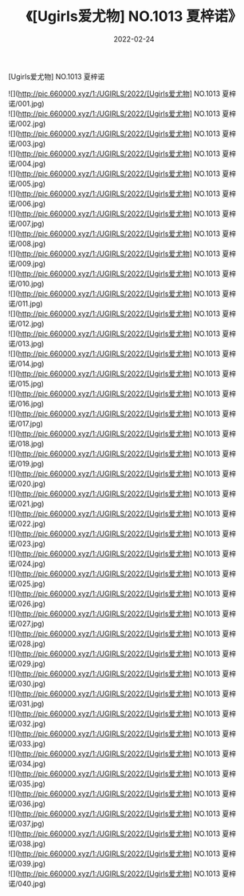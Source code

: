 ﻿---
layout: post
title:  《[Ugirls爱尤物] NO.1013 夏梓诺》
date:   2022-02-24
img: http://pic.660000.xyz/1:/UGIRLS/2022/[Ugirls爱尤物] NO.1013 夏梓诺/000.jpg
categories: [美女, 清纯, 唯美]
---

[Ugirls爱尤物] NO.1013 夏梓诺

 ![](http://pic.660000.xyz/1:/UGIRLS/2022/[Ugirls爱尤物] NO.1013 夏梓诺/001.jpg) <br>![](http://pic.660000.xyz/1:/UGIRLS/2022/[Ugirls爱尤物] NO.1013 夏梓诺/002.jpg) <br>![](http://pic.660000.xyz/1:/UGIRLS/2022/[Ugirls爱尤物] NO.1013 夏梓诺/003.jpg) <br>![](http://pic.660000.xyz/1:/UGIRLS/2022/[Ugirls爱尤物] NO.1013 夏梓诺/004.jpg) <br>![](http://pic.660000.xyz/1:/UGIRLS/2022/[Ugirls爱尤物] NO.1013 夏梓诺/005.jpg) <br>![](http://pic.660000.xyz/1:/UGIRLS/2022/[Ugirls爱尤物] NO.1013 夏梓诺/006.jpg) <br>![](http://pic.660000.xyz/1:/UGIRLS/2022/[Ugirls爱尤物] NO.1013 夏梓诺/007.jpg) <br>![](http://pic.660000.xyz/1:/UGIRLS/2022/[Ugirls爱尤物] NO.1013 夏梓诺/008.jpg) <br>![](http://pic.660000.xyz/1:/UGIRLS/2022/[Ugirls爱尤物] NO.1013 夏梓诺/009.jpg) <br>![](http://pic.660000.xyz/1:/UGIRLS/2022/[Ugirls爱尤物] NO.1013 夏梓诺/010.jpg) <br>![](http://pic.660000.xyz/1:/UGIRLS/2022/[Ugirls爱尤物] NO.1013 夏梓诺/011.jpg) <br>![](http://pic.660000.xyz/1:/UGIRLS/2022/[Ugirls爱尤物] NO.1013 夏梓诺/012.jpg) <br>![](http://pic.660000.xyz/1:/UGIRLS/2022/[Ugirls爱尤物] NO.1013 夏梓诺/013.jpg) <br>![](http://pic.660000.xyz/1:/UGIRLS/2022/[Ugirls爱尤物] NO.1013 夏梓诺/014.jpg) <br>![](http://pic.660000.xyz/1:/UGIRLS/2022/[Ugirls爱尤物] NO.1013 夏梓诺/015.jpg) <br>![](http://pic.660000.xyz/1:/UGIRLS/2022/[Ugirls爱尤物] NO.1013 夏梓诺/016.jpg) <br>![](http://pic.660000.xyz/1:/UGIRLS/2022/[Ugirls爱尤物] NO.1013 夏梓诺/017.jpg) <br>![](http://pic.660000.xyz/1:/UGIRLS/2022/[Ugirls爱尤物] NO.1013 夏梓诺/018.jpg) <br>![](http://pic.660000.xyz/1:/UGIRLS/2022/[Ugirls爱尤物] NO.1013 夏梓诺/019.jpg) <br>![](http://pic.660000.xyz/1:/UGIRLS/2022/[Ugirls爱尤物] NO.1013 夏梓诺/020.jpg) <br>![](http://pic.660000.xyz/1:/UGIRLS/2022/[Ugirls爱尤物] NO.1013 夏梓诺/021.jpg) <br>![](http://pic.660000.xyz/1:/UGIRLS/2022/[Ugirls爱尤物] NO.1013 夏梓诺/022.jpg) <br>![](http://pic.660000.xyz/1:/UGIRLS/2022/[Ugirls爱尤物] NO.1013 夏梓诺/023.jpg) <br>![](http://pic.660000.xyz/1:/UGIRLS/2022/[Ugirls爱尤物] NO.1013 夏梓诺/024.jpg) <br>![](http://pic.660000.xyz/1:/UGIRLS/2022/[Ugirls爱尤物] NO.1013 夏梓诺/025.jpg) <br>![](http://pic.660000.xyz/1:/UGIRLS/2022/[Ugirls爱尤物] NO.1013 夏梓诺/026.jpg) <br>![](http://pic.660000.xyz/1:/UGIRLS/2022/[Ugirls爱尤物] NO.1013 夏梓诺/027.jpg) <br>![](http://pic.660000.xyz/1:/UGIRLS/2022/[Ugirls爱尤物] NO.1013 夏梓诺/028.jpg) <br>![](http://pic.660000.xyz/1:/UGIRLS/2022/[Ugirls爱尤物] NO.1013 夏梓诺/029.jpg) <br>![](http://pic.660000.xyz/1:/UGIRLS/2022/[Ugirls爱尤物] NO.1013 夏梓诺/030.jpg) <br>![](http://pic.660000.xyz/1:/UGIRLS/2022/[Ugirls爱尤物] NO.1013 夏梓诺/031.jpg) <br>![](http://pic.660000.xyz/1:/UGIRLS/2022/[Ugirls爱尤物] NO.1013 夏梓诺/032.jpg) <br>![](http://pic.660000.xyz/1:/UGIRLS/2022/[Ugirls爱尤物] NO.1013 夏梓诺/033.jpg) <br>![](http://pic.660000.xyz/1:/UGIRLS/2022/[Ugirls爱尤物] NO.1013 夏梓诺/034.jpg) <br>![](http://pic.660000.xyz/1:/UGIRLS/2022/[Ugirls爱尤物] NO.1013 夏梓诺/035.jpg) <br>![](http://pic.660000.xyz/1:/UGIRLS/2022/[Ugirls爱尤物] NO.1013 夏梓诺/036.jpg) <br>![](http://pic.660000.xyz/1:/UGIRLS/2022/[Ugirls爱尤物] NO.1013 夏梓诺/037.jpg) <br>![](http://pic.660000.xyz/1:/UGIRLS/2022/[Ugirls爱尤物] NO.1013 夏梓诺/038.jpg) <br>![](http://pic.660000.xyz/1:/UGIRLS/2022/[Ugirls爱尤物] NO.1013 夏梓诺/039.jpg) <br>![](http://pic.660000.xyz/1:/UGIRLS/2022/[Ugirls爱尤物] NO.1013 夏梓诺/040.jpg) <br>